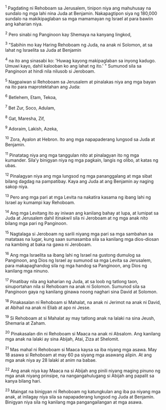 <sup>1</sup>
Pagdating ni Rehoboam sa Jerusalem, tinipon niya ang mahuhusay na sundalo ng mga lahi nina Juda at Benjamin. Nakapagtipon siya ng 180,000 sundalo na makikipaglaban sa mga mamamayan ng Israel at para bawiin ang kaharian niya. 

<sup>2</sup>
Pero sinabi ng Panginoon kay Shemaya na kanyang lingkod, 

<sup>3</sup>
"Sabihin mo kay Haring Rehoboam ng Juda, na anak ni Solomon, at sa lahat ng Israelita sa Juda at Benjamin 

<sup>4</sup>
na ito ang sinasabi ko: 'Huwag kayong makipaglaban sa inyong kadugo. Umuwi kayo, dahil kalooban ko ang lahat ng ito.' " Sumunod sila sa Panginoon at hindi nila nilusob si Jeroboam. 

<sup>5</sup>
Nagpaiwan si Rehoboam sa Jerusalem at pinalakas niya ang mga bayan na ito para maprotektahan ang Juda: 

<sup>6</sup>
Betlehem, Etam, Tekoa, 

<sup>7</sup>
Bet Zur, Soco, Adulam, 

<sup>8</sup>
Gat, Maresha, Zif, 

<sup>9</sup>
Adoraim, Lakish, Azeka, 

<sup>10</sup>
Zora, Ayalon at Hebron. Ito ang mga napapaderang lungsod sa Juda at Benjamin. 

<sup>11</sup>
Pinatatag niya ang mga tanggulan nito at pinalagyan ito ng mga kumander. Silaʼy binigyan niya ng mga pagkain, langis ng olibo, at katas ng ubas. 

<sup>12</sup>
Pinalagyan niya ang mga lungsod ng mga pananggalang at mga sibat bilang dagdag na pampatibay. Kaya ang Juda at ang Benjamin ay naging sakop niya. 

<sup>13</sup>
Pero ang mga pari at mga Levita na nakatira kasama ng ibang lahi ng Israel ay kumampi kay Rehoboam. 

<sup>14</sup>
Ang mga Levitang ito ay iniwan ang kanilang bahay at lupa, at lumipat sa Juda at Jerusalem dahil itinakwil sila ni Jeroboam at ng mga anak nito bilang mga pari ng Panginoon. 

<sup>15</sup>
Nagtalaga si Jeroboam ng sarili niyang mga pari sa mga sambahan sa matataas na lugar, kung saan sumasamba sila sa kanilang mga dios-diosan na kambing at baka na gawa ni Jeroboam. 

<sup>16</sup>
Ang mga Israelita sa ibang lahi ng Israel na gustong dumulog sa Panginoon, ang Dios ng Israel ay sumunod sa mga Levita sa Jerusalem, para makapaghandog sila ng mga handog sa Panginoon, ang Dios ng kanilang mga ninuno. 

<sup>17</sup>
Pinatibay nila ang kaharian ng Juda, at sa loob ng tatlong taon, sinuportahan nila si Rehoboam na anak ni Solomon. Sumunod sila sa Panginoon gaya ng kanilang ginawa noong naghari sina David at Solomon.

<sup>18</sup>
Pinakasalan ni Rehoboam si Mahalat, na anak ni Jerimot na anak ni David, at Abihail na anak ni Eliab at apo ni Jesse. 

<sup>19</sup>
Si Rehoboam at si Mahalat ay may tatlong anak na lalaki na sina Jeush, Shemaria at Zaham. 

<sup>20</sup>
Pinakasalan din ni Rehoboam si Maaca na anak ni Absalom. Ang kanilang mga anak na lalaki ay sina Abijah, Atai, Ziza at Shelomit. 

<sup>21</sup>
Mas mahal ni Rehoboam si Maaca kaysa sa iba niyang mga asawa. May 18 asawa si Rehoboam at may 60 pa siyang mga asawang alipin. At ang mga anak niya ay 28 lalaki at anim na babae. 

<sup>22</sup>
Ang anak niya kay Maaca na si Abijah ang pinili niyang maging pinuno ng mga anak niyang prinsipe, na nangangahulugang si Abijah ang papalit sa kanya bilang hari. 

<sup>23</sup>
Maingat na binigyan ni Rehoboam ng katungkulan ang iba pa niyang mga anak, at inilagay niya sila sa napapaderang lungsod ng Juda at Benjamin. Binigyan niya sila ng kanilang mga pangangailangan at mga asawa.